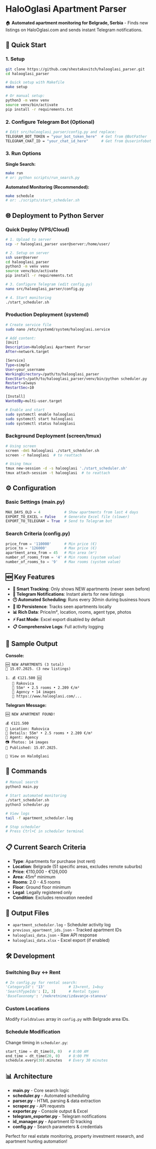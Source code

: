# HaloOglasi Apartment Parser

🏠 **Automated apartment monitoring for Belgrade, Serbia** - Finds new listings on HaloOglasi.com and sends instant Telegram notifications.

## 🚀 Quick Start

### 1. Setup
```bash
git clone https://github.com/shestakovitch/halooglasi_parser.git
cd halooglasi_parser

# Quick setup with Makefile
make setup

# Or manual setup:
python3 -m venv venv
source venv/bin/activate
pip install -r requirements.txt
```

### 2. Configure Telegram Bot (Optional)
```bash
# Edit src/halooglasi_parser/config.py and replace:
TELEGRAM_BOT_TOKEN = "your_bot_token_here"  # Get from @BotFather
TELEGRAM_CHAT_ID = "your_chat_id_here"      # Get from @userinfobot
```

### 3. Run Options

**Single Search:**
```bash
make run
# or: python scripts/run_search.py
```

**Automated Monitoring (Recommended):**
```bash
make schedule
# or: ./scripts/start_scheduler.sh
```

## 🌐 Deployment to Python Server

### Quick Deploy (VPS/Cloud)
```bash
# 1. Upload to server
scp -r halooglasi_parser user@server:/home/user/

# 2. Setup on server
ssh user@server
cd halooglasi_parser
python3 -m venv venv
source venv/bin/activate
pip install -r requirements.txt

# 3. Configure Telegram (edit config.py)
nano src/halooglasi_parser/config.py

# 4. Start monitoring
./start_scheduler.sh
```

### Production Deployment (systemd)
```bash
# Create service file
sudo nano /etc/systemd/system/halooglasi.service

# Add content:
[Unit]
Description=HaloOglasi Apartment Parser
After=network.target

[Service]
Type=simple
User=your_username
WorkingDirectory=/path/to/halooglasi_parser
ExecStart=/path/to/halooglasi_parser/venv/bin/python scheduler.py
Restart=always
RestartSec=10

[Install]
WantedBy=multi-user.target

# Enable and start
sudo systemctl enable halooglasi
sudo systemctl start halooglasi
sudo systemctl status halooglasi
```

### Background Deployment (screen/tmux)
```bash
# Using screen
screen -dmS halooglasi ./start_scheduler.sh
screen -r halooglasi  # to reattach

# Using tmux
tmux new-session -d -s halooglasi './start_scheduler.sh'
tmux attach-session -t halooglasi  # to reattach
```

## ⚙️ Configuration

### Basic Settings (main.py)
```python
MAX_DAYS_OLD = 4           # Show apartments from last 4 days
EXPORT_TO_EXCEL = False    # Generate Excel file (slower)
EXPORT_TO_TELEGRAM = True  # Send to Telegram bot
```

### Search Criteria (config.py)
```python
price_from = '110000'      # Min price (€)
price_to = '126000'        # Max price (€)
apartment_area_from = 45   # Min area (m²)
number_of_rooms_from = '4' # Min rooms (system value)
number_of_rooms_to = '9'   # Max rooms (system value)
```

## 🆕 Key Features

- **🎯 Smart Tracking**: Only shows NEW apartments (never seen before)
- **📱 Telegram Notifications**: Instant alerts for new listings
- **🕐 Automated Scheduling**: Runs every 30min during business hours
- **💾 ID Persistence**: Tracks seen apartments locally
- **📊 Rich Data**: Price/m², location, rooms, agent type, photos
- **⚡ Fast Mode**: Excel export disabled by default
- **📋 Comprehensive Logs**: Full activity logging

## 📱 Sample Output

**Console:**
```
🆕 NEW APARTMENTS (3 total)
📅 15.07.2025. (3 new listings)

1. 💰 €121.500 🆕
   📍 Rakovica
   📐 55m² • 2.5 rooms • 2.209 €/m²
   👤 Agency • 14 images
   🔗 https://www.halooglasi.com/...
```

**Telegram Message:**
```
🆕 NEW APARTMENT FOUND!

💰 €121.500
📍 Location: Rakovica
📐 Details: 55m² • 2.5 rooms • 2.209 €/m²
👤 Agent: Agency
📷 Photos: 14 images
📅 Published: 15.07.2025.

🔗 View on HaloOglasi
```

## 🔧 Commands

```bash
# Manual search
python3 main.py

# Start automated monitoring
./start_scheduler.sh
python3 scheduler.py

# View logs
tail -f apartment_scheduler.log

# Stop scheduler
# Press Ctrl+C in scheduler terminal
```

## 📋 Current Search Criteria

- **Type**: Apartments for purchase (not rent)
- **Location**: Belgrade (51 specific areas, excludes remote suburbs)
- **Price**: €110,000 - €126,000
- **Area**: 45m² minimum
- **Rooms**: 2.0 - 4.5 rooms
- **Floor**: Ground floor minimum
- **Legal**: Legally registered only
- **Condition**: Excludes renovation needed

## 📁 Output Files

- `apartment_scheduler.log` - Scheduler activity log
- `previous_apartment_ids.json` - Tracked apartment IDs
- `halooglasi_data.json` - Raw API response
- `halooglasi_data.xlsx` - Excel export (if enabled)

## 🛠️ Development

### Switching Buy ↔ Rent
```python
# In config.py for rental search:
'CategoryId': '13'           # 13=rent, 1=buy
'SearchTypeIds': [2, 3]      # Rental types
'BaseTaxonomy': '/nekretnine/izdavanje-stanova'
```

### Custom Locations
Modify `FieldValues` array in `config.py` with Belgrade area IDs.

### Schedule Modification
Change timing in `scheduler.py`:
```python
start_time = dt_time(8, 0)   # 8:00 AM
end_time = dt_time(20, 0)    # 8:00 PM
schedule.every(30).minutes   # Every 30 minutes
```

## 📊 Architecture

- **main.py** - Core search logic
- **scheduler.py** - Automated scheduling
- **parser.py** - HTML parsing & data extraction
- **scraper.py** - API requests
- **exporter.py** - Console output & Excel
- **telegram_exporter.py** - Telegram notifications
- **id_manager.py** - Apartment ID tracking
- **config.py** - Search parameters & credentials

Perfect for real estate monitoring, property investment research, and apartment hunting automation!
